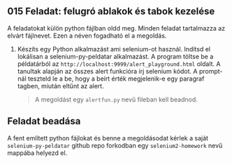 ## 015 Feladat: felugró ablakok és tabok kezelése

A feladatokat külön python fájlban oldd meg. Minden feladat tartalmazza az elvárt fájlnevet. Ezen a néven fogadható el a megoldás.

1) Készíts egy Python alkalmazást ami selenium-ot használ. Indítsd el lokálisan a selenium-py-peldatar alkalmazást. A program töltse be a példatárból az `http://localhost:9999/alert_playground.html` oldalt. A tanultak alapján az összes alert funkcióra írj selenium kódot. A prompt-nál teszteld le a be, hogy a beírt érték megjelenik-e egy paragraf tagben, miután eltűnt az alert.
    > A megoldást egy `alertfun.py` nevű fileban kell beadnod.

## Feladat beadása
A fent említett python fájlokat és benne a megoldásodat kérlek a saját `selenium-py-peldatar` github repo forkodban egy `selenium2-homework` nevű mappába helyezd el.

